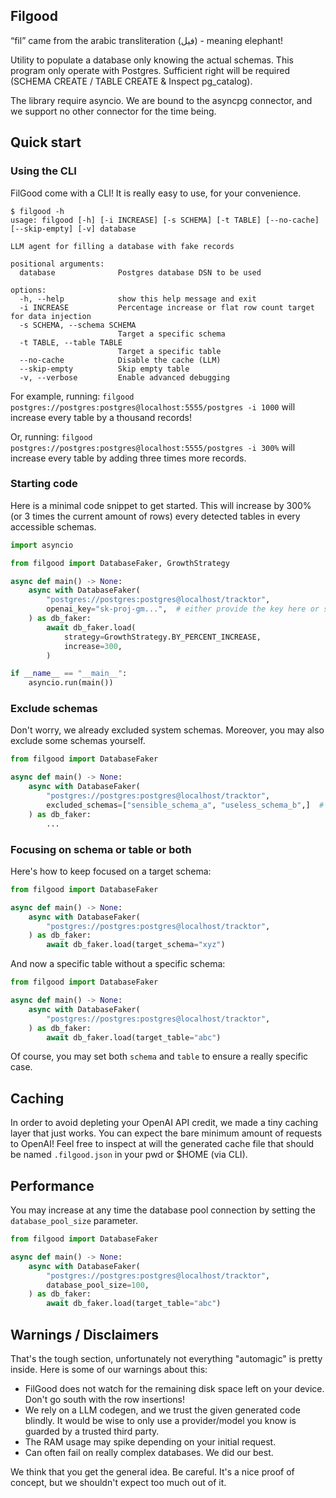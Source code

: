 Filgood
-------

“fil” came from the arabic transliteration (فيل) - meaning elephant!

Utility to populate a database only knowing the actual schemas. This program only operate with Postgres.
Sufficient right will be required (SCHEMA CREATE / TABLE CREATE & Inspect pg_catalog).

The library require asyncio. We are bound to the asyncpg connector, and we support no other connector for the time being.

## Quick start

### Using the CLI

FilGood come with a CLI! It is really easy to use, for your convenience.

```
$ filgood -h
usage: filgood [-h] [-i INCREASE] [-s SCHEMA] [-t TABLE] [--no-cache] [--skip-empty] [-v] database

LLM agent for filling a database with fake records

positional arguments:
  database              Postgres database DSN to be used

options:
  -h, --help            show this help message and exit
  -i INCREASE           Percentage increase or flat row count target for data injection
  -s SCHEMA, --schema SCHEMA
                        Target a specific schema
  -t TABLE, --table TABLE
                        Target a specific table
  --no-cache            Disable the cache (LLM)
  --skip-empty          Skip empty table
  -v, --verbose         Enable advanced debugging
```

For example, running: `filgood postgres://postgres:postgres@localhost:5555/postgres -i 1000`
will increase every table by a thousand records!

Or, running: `filgood postgres://postgres:postgres@localhost:5555/postgres -i 300%`
will increase every table by adding three times more records.

### Starting code

Here is a minimal code snippet to get started. This will increase by 300% (or 3 times the current amount of rows) every
detected tables in every accessible schemas.

```python
import asyncio

from filgood import DatabaseFaker, GrowthStrategy

async def main() -> None:
    async with DatabaseFaker(
        "postgres://postgres:postgres@localhost/tracktor",
        openai_key="sk-proj-gm...",  # either provide the key here or set OPENAI_API_KEY environment variable first.
    ) as db_faker:
        await db_faker.load(
            strategy=GrowthStrategy.BY_PERCENT_INCREASE,
            increase=300,
        )

if __name__ == "__main__":
    asyncio.run(main())
```

### Exclude schemas

Don't worry, we already excluded system schemas. Moreover, you may also exclude some schemas yourself.

```python
from filgood import DatabaseFaker

async def main() -> None:
    async with DatabaseFaker(
        "postgres://postgres:postgres@localhost/tracktor",
        excluded_schemas=["sensible_schema_a", "useless_schema_b",]  # you get the idea!
    ) as db_faker:
        ...
```

### Focusing on schema or table or both

Here's how to keep focused on a target schema:

```python
from filgood import DatabaseFaker

async def main() -> None:
    async with DatabaseFaker(
        "postgres://postgres:postgres@localhost/tracktor",
    ) as db_faker:
        await db_faker.load(target_schema="xyz")
```

And now a specific table without a specific schema:

```python
from filgood import DatabaseFaker

async def main() -> None:
    async with DatabaseFaker(
        "postgres://postgres:postgres@localhost/tracktor",
    ) as db_faker:
        await db_faker.load(target_table="abc")
```

Of course, you may set both `schema` and `table` to ensure a really specific case.

## Caching

In order to avoid depleting your OpenAI API credit, we made a tiny caching layer that just works.
You can expect the bare minimum amount of requests to OpenAI! Feel free to inspect at will the generated
cache file that should be named `.filgood.json` in your pwd or $HOME (via CLI).

## Performance

You may increase at any time the database pool connection by setting the `database_pool_size` parameter.

```python
from filgood import DatabaseFaker

async def main() -> None:
    async with DatabaseFaker(
        "postgres://postgres:postgres@localhost/tracktor",
        database_pool_size=100,
    ) as db_faker:
        await db_faker.load(target_table="abc")
```

## Warnings / Disclaimers

That's the tough section, unfortunately not everything "automagic" is pretty inside.
Here is some of our warnings about this:

- FilGood does not watch for the remaining disk space left on your device. Don't go south with the row insertions!
- We rely on a LLM codegen, and we trust the given generated code blindly. It would be wise to only use a provider/model you know is guarded by a trusted third party.
- The RAM usage may spike depending on your initial request.
- Can often fail on really complex databases. We did our best.

We think that you get the general idea. Be careful. It's a nice proof of concept, but we shouldn't expect too much out of it.
